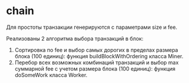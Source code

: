 # chain

Для простоты транзакции генерируются с параметрами size и fee. 

Реализованы 2 алгоритма выбора транзакций в блок:
1. Сортировка по fee и выбор самых дорогих в пределах размера блока (100 единиц): функция buildBlockWithOrdering класса Miner.
2. Перебор всех возможных комбинаций транзакций и выбор max суммарной fee с учетом размера блока (100 единиц): функция doSomeWork класса Worker.
